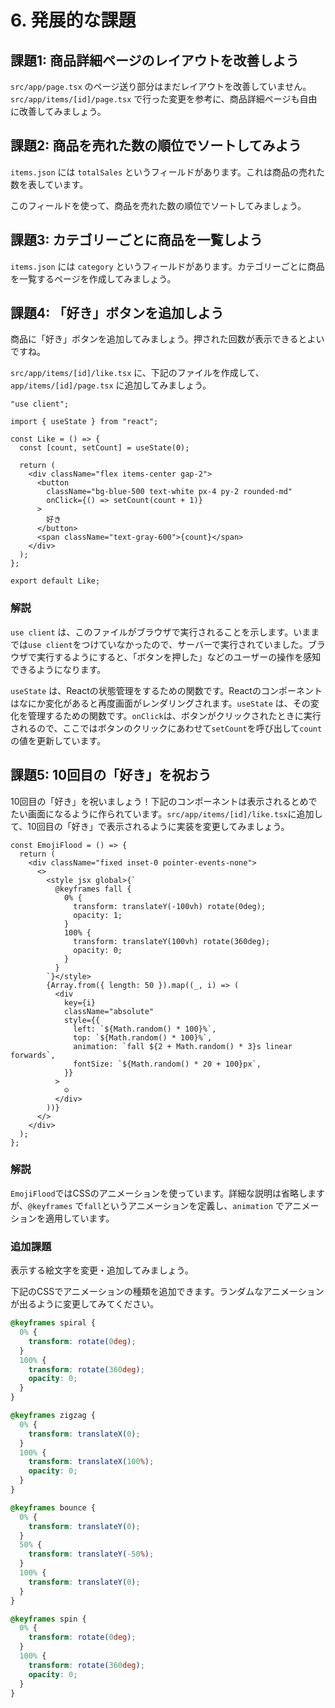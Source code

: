 # 6. 発展的な課題

## 課題1: 商品詳細ページのレイアウトを改善しよう

`src/app/page.tsx` のページ送り部分はまだレイアウトを改善していません。`src/app/items/[id]/page.tsx` で行った変更を参考に、商品詳細ページも自由に改善してみましょう。

## 課題2: 商品を売れた数の順位でソートしてみよう

`items.json` には `totalSales` というフィールドがあります。これは商品の売れた数を表しています。

このフィールドを使って、商品を売れた数の順位でソートしてみましょう。

## 課題3: カテゴリーごとに商品を一覧しよう

`items.json` には `category` というフィールドがあります。カテゴリーごとに商品を一覧するページを作成してみましょう。

## 課題4: 「好き」ボタンを追加しよう

商品に「好き」ボタンを追加してみましょう。押された回数が表示できるとよいですね。

`src/app/items/[id]/like.tsx` に、下記のファイルを作成して、`app/items/[id]/page.tsx` に追加してみましょう。

```tsx
"use client";

import { useState } from "react";

const Like = () => {
  const [count, setCount] = useState(0);

  return (
    <div className="flex items-center gap-2">
      <button
        className="bg-blue-500 text-white px-4 py-2 rounded-md"
        onClick={() => setCount(count + 1)}
      >
        好き
      </button>
      <span className="text-gray-600">{count}</span>
    </div>
  );
};

export default Like;
```

### 解説

`use client` は、このファイルがブラウザで実行されることを示します。いままでは`use client`をつけていなかったので、サーバーで実行されていました。ブラウザで実行するようにすると、「ボタンを押した」などのユーザーの操作を感知できるようになります。

`useState` は、Reactの状態管理をするための関数です。Reactのコンポーネントはなにか変化があると再度画面がレンダリングされます。`useState` は、その変化を管理するための関数です。`onClick`は、ボタンがクリックされたときに実行されるので、ここではボタンのクリックにあわせて`setCount`を呼び出して`count`の値を更新しています。


## 課題5: 10回目の「好き」を祝おう

10回目の「好き」を祝いましょう！下記のコンポーネントは表示されるとめでたい画面になるように作られています。`src/app/items/[id]/like.tsx`に追加して、10回目の「好き」で表示されるように実装を変更してみましょう。

```tsx
const EmojiFlood = () => {
  return (
    <div className="fixed inset-0 pointer-events-none">
      <>
        <style jsx global>{`
          @keyframes fall {
            0% {
              transform: translateY(-100vh) rotate(0deg);
              opacity: 1;
            }
            100% {
              transform: translateY(100vh) rotate(360deg);
              opacity: 0;
            }
          }
        `}</style>
        {Array.from({ length: 50 }).map((_, i) => (
          <div
            key={i}
            className="absolute"
            style={{
              left: `${Math.random() * 100}%`,
              top: `${Math.random() * 100}%`,
              animation: `fall ${2 + Math.random() * 3}s linear forwards`,
              fontSize: `${Math.random() * 20 + 100}px`,
            }}
          >
            ☺️
          </div>
        ))}
      </>
    </div>
  );
};
```


### 解説

`EmojiFlood`ではCSSのアニメーションを使っています。詳細な説明は省略しますが、`@keyframes` で`fall`というアニメーションを定義し、`animation` でアニメーションを適用しています。


### 追加課題

表示する絵文字を変更・追加してみましょう。

下記のCSSでアニメーションの種類を追加できます。ランダムなアニメーションが出るように変更してみてください。

```css
@keyframes spiral {
  0% {
    transform: rotate(0deg);
  }
  100% {
    transform: rotate(360deg);
    opacity: 0;
  }
}

@keyframes zigzag {
  0% {
    transform: translateX(0);
  }
  100% {
    transform: translateX(100%);
    opacity: 0;
  }
}

@keyframes bounce {
  0% {
    transform: translateY(0);
  }
  50% {
    transform: translateY(-50%);
  }
  100% {
    transform: translateY(0);
  }
}

@keyframes spin {
  0% {
    transform: rotate(0deg);
  }
  100% {
    transform: rotate(360deg);
    opacity: 0;
  }
}
```
